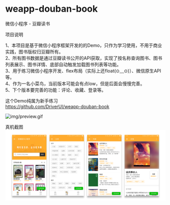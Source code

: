 # weapp-douban-book

微信小程序 - 豆瓣读书

项目说明

1、本项目是基于微信小程序框架开发的的Demo，只作为学习使用，不用于商业实践，图书版权归豆瓣所有。<br>
2、所有图书数据是通过豆瓣读书公开的API获取，实现了按名称查询图书、图书列表展示、图书详情、底部自动触发加载图书列表等功能。<br>
3、用于练习微信小程序开发、flex布局（实际上还float(⊙﹏⊙)）、微信原生API等。<br>
4、作为一名小菜鸟，当前版本可能会有点low，但是后面会慢慢完善。<br>
5、下个版本要完善的功能：评论、收藏、登录等。<br>

这个Demo纯属为新手练习<br>
https://github.com/DriverUI/weapp-douban-book

![img/preview.gif](img/preview.gif)

真机截图
![img/img.jpg](img/img.jpg)
